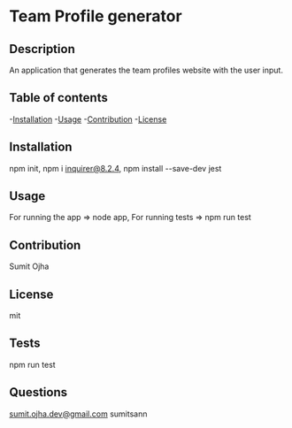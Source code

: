 # Team Profile generator

## Description

An application that generates the team profiles website with the user input.

## Table of contents

-[Installation](#Installation) -[Usage](#Usage) -[Contribution](#Contribution) -[License](#License)

## Installation

npm init, npm i inquirer@8.2.4, npm install --save-dev jest

## Usage

For running the app => node app, For running tests => npm run test

## Contribution

Sumit Ojha

## License

mit

## Tests

npm run test

## Questions

sumit.ojha.dev@gmail.com
sumitsann
